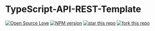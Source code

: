 # TypeScript-API-REST-Template

[![Open Source Love](https://badges.frapsoft.com/os/mit/mit.svg?v=102)](https://github.com/ellerbrock/open-source-badge/)
[![NPM version](https://badge.fury.io/js/badge-list.svg)](https://github.com/antonioalfa22/TypeScript-API-REST-Template)
[![star this repo](http://githubbadges.com/star.svg?user=antonioalfa22&repo=TypeScript-API-REST-Template&style=flat)](https://github.com/antonioalfa22/TypeScript-API-REST-Template)
[![fork this repo](http://githubbadges.com/fork.svg?user=antonioalfa22&repo=TypeScript-API-REST-Template&style=flat)](https://github.com/antonioalfa22/TypeScript-API-REST-Template/fork)
